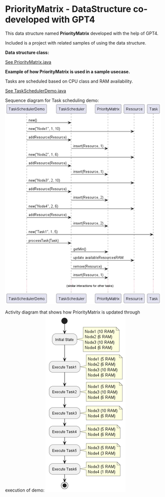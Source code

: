 # PriorityMatrix - DataStructure co-developed with GPT4

This data structure named **PriorityMatrix** developed with the help of GPT4.

Included is a project with related samples of using the data structure.

**Data structure class:**

[See PriorityMatrix.java](src/practice/PriorityMatrix.java)

**Example of how PriorityMatrix is used in a sample usecase.**

Tasks are scheduled based on CPU class and RAM availability.

[See TaskSchedulerDemo.java](src/practice/TaskSchedulerDemo.java)

Sequence diagram for Task scheduling demo:
![Alt Text](src/practice/task-scheduling-sequence.png)

Activity diagram that shows how PriorityMatrix is updated through execution of demo:
![Alt Text](src/practice/task-scheduling-activity.png)
